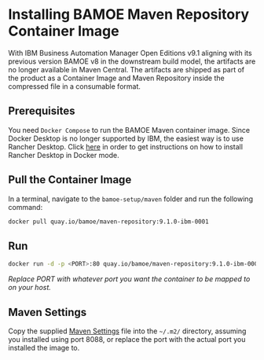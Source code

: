 # Installing BAMOE Maven Repository Container Image

With IBM Business Automation Manager Open Editions v9.1 aligning with its previous version BAMOE v8 in the downstream build model, the artifacts are no longer available in Maven Central. The artifacts are shipped as part of the product as a Container Image and Maven Repository inside the compressed file in a consumable format.

## Prerequisites
You need `Docker Compose` to run the BAMOE Maven container image. Since Docker Desktop is no longer supported by IBM, the easiest way is to use Rancher Desktop.  Click [here](https://docs.rancherdesktop.io/getting-started/installation/) in order to get instructions on how to install Rancher Desktop in Docker mode.  

## Pull the Container Image
In a terminal, navigate to the `bamoe-setup/maven` folder and run the following command: 

```sh
docker pull quay.io/bamoe/maven-repository:9.1.0-ibm-0001
```

## Run
```sh
docker run -d -p <PORT>:80 quay.io/bamoe/maven-repository:9.1.0-ibm-0001
```

_Replace PORT with whatever port you want the container to be mapped to on your host._

## Maven Settings
Copy the supplied [Maven Settings](settings.xml) file into the `~/.m2/` directory, assuming you installed using port 8088, or replace the port with the actual port you installed the image to.